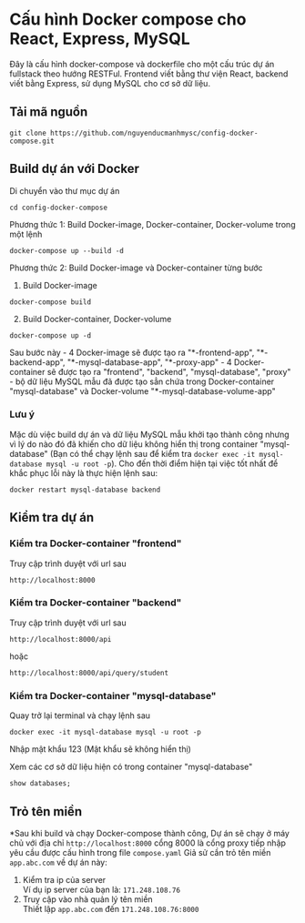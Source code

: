 # Cấu hình Docker compose cho React, Express, MySQL

Đây là cấu hình docker-compose và dockerfile cho một cấu trúc dự án fullstack theo hướng RESTFul. Frontend viết bằng thư viện React, backend viết bằng Express, sử dụng MySQL cho cơ sở dữ liệu.

## Tải mã nguồn
```terminal
git clone https://github.com/nguyenducmanhmysc/config-docker-compose.git
```

## Build dự án với Docker
Di chuyển vào thư mục dự án
```terminal
cd config-docker-compose
```
Phương thức 1: Build Docker-image, Docker-container, Docker-volume trong một lệnh
```terminal
docker-compose up --build -d
```
Phương thức 2: Build Docker-image và Docker-container từng bước
1. Build Docker-image
```terminal
docker-compose build
```
2. Build Docker-container, Docker-volume
```terminal
docker-compose up -d
```

Sau bước này
    - 4 Docker-image sẽ được tạo ra "\*-frontend-app", "\*-backend-app", "\*-mysql-database-app", "\*-proxy-app"
    - 4 Docker-container sẽ được tạo ra "frontend", "backend", "mysql-database", "proxy"
    - bộ dữ liệu MySQL mẫu đã được tạo sẳn chứa trong Docker-container "mysql-database" và Docker-volume "\*-mysql-database-volume-app"

### Lưu ý
Mặc dù việc build dự án và dữ liệu MySQL mẫu khởi tạo thành công nhưng vì lý do nào đó đã khiến cho dữ liệu không hiển thị trong container "mysql-database" (Bạn có thể chạy lệnh sau để kiểm tra `docker exec -it mysql-database mysql -u root -p`). 
Cho đến thời điểm hiện tại việc tốt nhất để khắc phục lỗi này là thực hiện lệnh sau:
```terminal
docker restart mysql-database backend
```

## Kiểm tra dự án
### Kiểm tra Docker-container "frontend"
Truy cập trình duyệt với url sau
```terminal
http://localhost:8000
```

### Kiểm tra Docker-container "backend"
Truy cập trình duyệt với url sau
```terminal
http://localhost:8000/api
```
hoặc
```terminal
http://localhost:8000/api/query/student
```

### Kiểm tra Docker-container "mysql-database"
Quay trở lại terminal và chạy lệnh sau
```terminal
docker exec -it mysql-database mysql -u root -p
``` 
Nhập mật khẩu 123 (Mật khẩu sẽ không hiển thị)

Xem các cơ sở dữ liệu hiện có trong container "mysql-database"
```terminal
show databases;
```
## Trỏ tên miền
*Sau khi build và chạy Docker-compose thành công, Dự án sẽ chạy ở máy chủ với địa chỉ `http://localhost:8000` cổng 8000 là cổng proxy tiếp nhập yêu cầu được cấu hình trong file `compose.yaml`
Giả sử cần trỏ tên miền `app.abc.com` về dự án này:
1. Kiểm tra ip của server
   <br>Ví dụ ip server của bạn là: `171.248.108.76`
2. Truy cập vào nhà quản lý tên miền
   <br>Thiết lập `app.abc.com` đến `171.248.108.76:8000`